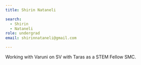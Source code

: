 ```yaml
---
title: Shirin Nataneli

search:
  - Shirin
  - Nataneli
role: undergrad
email: shirinnataneli@gmail.com

---
```


Working with Varuni on SV with Taras as a STEM Fellow SMC. 
